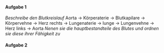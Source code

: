 #### Aufgabe 1
*Beschreibe den Blutkreislauf*
Aorta -> Körperaterie -> Blutkapilare -> Körpervehne -> Herz rechts -> Lungenaterie -> lunge -> Lungenvehne -> Herz links -> Aorta
*Nenen sie die hauptbestandteile des Blutes und ordnen sie diese ihrer Fähigkeit zu*


#### Aufgabe 2
